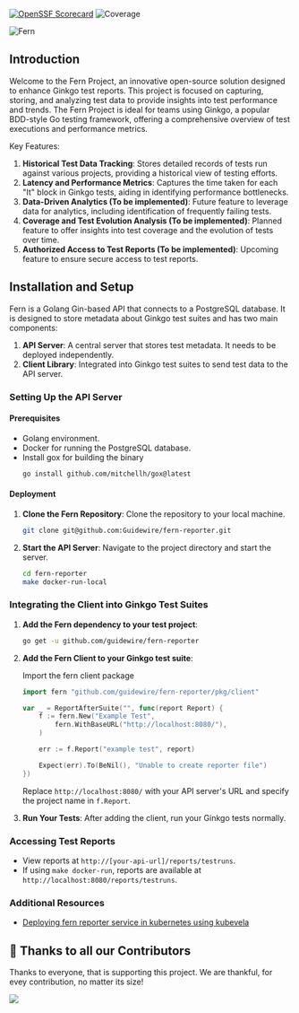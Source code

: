 [![OpenSSF Scorecard](https://api.securityscorecards.dev/projects/github.com/Guidewire/fern-reporter/badge)](https://securityscorecards.dev/viewer/?uri=github.com/Guidewire/fern-reporter)
![Coverage](https://img.shields.io/badge/Coverage-73.4%25-brightgreen)

![Fern](https://github.com/guidewire/fern-reporter/raw/main/docs/images/logo-no-background.png)


## Introduction

Welcome to the Fern Project, an innovative open-source solution designed to enhance Ginkgo test reports. This project is focused on capturing, storing, and analyzing test data to provide insights into test performance and trends. The Fern Project is ideal for teams using Ginkgo, a popular BDD-style Go testing framework, offering a comprehensive overview of test executions and performance metrics.

Key Features:

1. **Historical Test Data Tracking**: Stores detailed records of tests run against various projects, providing a historical view of testing efforts.
2. **Latency and Performance Metrics**: Captures the time taken for each "It" block in Ginkgo tests, aiding in identifying performance bottlenecks.
3. **Data-Driven Analytics (To be implemented)**: Future feature to leverage data for analytics, including identification of frequently failing tests.
4. **Coverage and Test Evolution Analysis (To be implemented)**: Planned feature to offer insights into test coverage and the evolution of tests over time.
5. **Authorized Access to Test Reports (To be implemented)**: Upcoming feature to ensure secure access to test reports.

## Installation and Setup

Fern is a Golang Gin-based API that connects to a PostgreSQL database. It is designed to store metadata about Ginkgo test suites and has two main components:

1. **API Server**: A central server that stores test metadata. It needs to be deployed independently.
2. **Client Library**: Integrated into Ginkgo test suites to send test data to the API server.

### Setting Up the API Server

#### Prerequisites

- Golang environment.
- Docker for running the PostgreSQL database.
- Install gox for building the binary
   ```bash
   go install github.com/mitchellh/gox@latest
   ```

#### Deployment

1. **Clone the Fern Repository**: Clone the repository to your local machine.
   ```bash
   git clone git@github.com:Guidewire/fern-reporter.git
   ```
2. **Start the API Server**: Navigate to the project directory and start the server.
   ```bash
   cd fern-reporter
   make docker-run-local
   ```

### Integrating the Client into Ginkgo Test Suites

1. **Add the Fern dependency to your test project**:

   ```bash
   go get -u github.com/guidewire/fern-reporter
   ```
2. **Add the Fern Client to your Ginkgo test suite**:
   
   Import the fern client package
   ```go
   import fern "github.com/guidewire/fern-reporter/pkg/client"
   ```

   ```go
   var _ = ReportAfterSuite("", func(report Report) {
       f := fern.New("Example Test",
           fern.WithBaseURL("http://localhost:8080/"),
       )

       err := f.Report("example test", report)

       Expect(err).To(BeNil(), "Unable to create reporter file")
   })
   ```
   Replace `http://localhost:8080/` with your API server's URL and specify the project name in `f.Report`.

2. **Run Your Tests**: After adding the client, run your Ginkgo tests normally.

### Accessing Test Reports

- View reports at `http://[your-api-url]/reports/testruns`.
- If using `make docker-run`, reports are available at `http://localhost:8080/reports/testruns`.

### Additional Resources

- [Deploying fern reporter service in kubernetes using kubevela](docs/kubevela/README.md)

## 🤩 Thanks to all our Contributors

Thanks to everyone, that is supporting this project. We are thankful, for evey contribution, no matter its size!

<a href="https://github.com/Guidewire/fern-reporter/graphs/contributors">
  <img src="https://contrib.rocks/image?repo=Guidewire/fern-reporter" />
</a>
